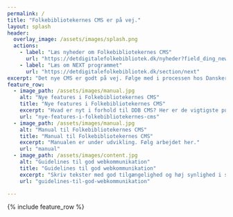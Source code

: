```yaml
---
permalink: /
title: "Folkebibliotekernes CMS er på vej."
layout: splash
header:
  overlay_image: /assets/images/splash.png
  actions:
    - label: "Læs nyheder om Folkebibliotekernes CMS"
      url: "https://detdigitalefolkebibliotek.dk/nyheder?field_ding_news_category_tid[]=38"
    - label: "Læs om NEXT programmet"
      url: "https://detdigitalefolkebibliotek.dk/section/next"
excerpt: "Det nye CMS er godt på vej. Følge med i processen hos Danskernes Digitale Bibliotek."
feature_row:
  - image_path: /assets/images/manual.jpg
    alt: "Nye features i Folkebibliotekernes CMS"
    title: "Nye features i Folkebibliotekernes CMS"
    excerpt: "Hvad er nyt i forhold til DDB CMS? Her er de vigtigste punkter."
    url: "nye-features-i-folkebibliotekernes-cms"
  - image_path: /assets/images/manual.jpg
    alt: "Manual til Folkebibliotekernes CMS"
    title: "Manual til Folkebibliotekernes CMS"
    excerpt: "Manualen er under udvikling. Følg arbejdet her."
    url: "manual"
  - image_path: /assets/images/content.jpg
    alt: "Guidelines til god webkommunikation"
    title: "Guidelines til god webkommunikation"
    excerpt: "Skriv tekster med god tilgængelighed og høj synlighed i søgemaskiner."
    url: "guidelines-til-god-webkommunikation"

---
```


{% include feature_row %}





